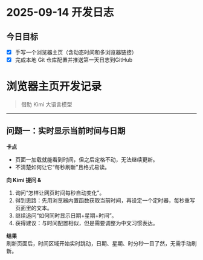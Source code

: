 # 2025-09-14 开发日志

## 今日目标
- [x] 手写一个浏览器主页（含动态时间和多浏览器链接）
- [x] 完成本地 Git 仓库配置并推送第一天日志到GitHub

# 浏览器主页开发记录  
> 借助 Kimi 大语言模型

---

## 问题一：实时显示当前时间与日期  
**卡点**  
- 页面一加载就能看到时间，但之后定格不动，无法继续更新。  
- 不清楚如何让它“每秒刷新”且格式易读。  

**向 Kimi 提问 &**  
1. 询问“怎样让网页时间每秒自动变化”。  
2. 得到思路：先用浏览器内置函数获取当前时间，再设定一个定时器，每秒重写页面里的文本。  
3. 继续追问“如何同时显示日期+星期+时间”。  
4. 获得建议：与时间配置相似，但是需要调整为中文习惯表达。  

**结果**  
刷新页面后，时间区域开始实时跳动，日期、星期、时分秒一目了然，无需手动刷新。

